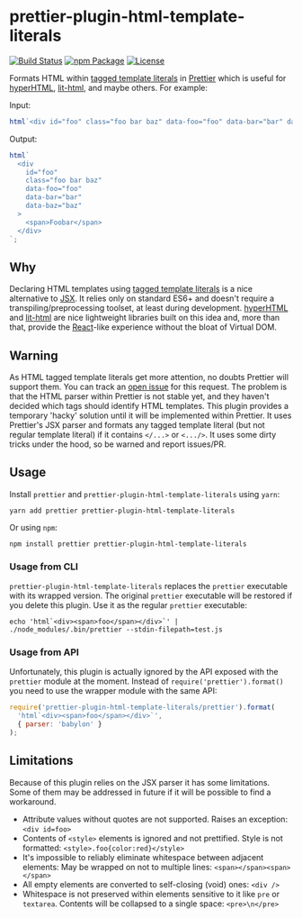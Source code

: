 # prettier-plugin-html-template-literals

[![Build Status](https://travis-ci.com/sgtpep/prettier-plugin-html-template-literals.svg)](https://travis-ci.com/sgtpep/prettier-plugin-html-template-literals)
[![npm Package](https://img.shields.io/npm/v/prettier-plugin-html-template-literals.svg?colorB=44cc11)](https://www.npmjs.com/package/prettier-plugin-html-template-literals)
[![License](https://img.shields.io/badge/license-ISC-brightgreen.svg)](https://opensource.org/licenses/ISC)

Formats HTML within [tagged template literals](https://developer.mozilla.org/en-US/docs/Web/JavaScript/Reference/Template_literals#Tagged_templates) in [Prettier](https://prettier.io/) which is useful for [hyperHTML](https://viperhtml.js.org/), [lit-html](https://polymer.github.io/lit-html/), and maybe others. For example:

Input:

```javascript
html`<div id="foo" class="foo bar baz" data-foo="foo" data-bar="bar" data-baz="baz"><span>Foobar</span></div>`;
```

Output:

```javascript
html`
  <div
    id="foo"
    class="foo bar baz"
    data-foo="foo"
    data-bar="bar"
    data-baz="baz"
  >
    <span>Foobar</span>
  </div>
`;
```

## Why

Declaring HTML templates using [tagged template literals](https://developer.mozilla.org/en-US/docs/Web/JavaScript/Reference/Template_literals#Tagged_templates) is a nice alternative to [JSX](https://reactjs.org/docs/introducing-jsx.html). It relies only on standard ES6+ and doesn't require a transpiling/preprocessing toolset, at least during development. [hyperHTML](https://viperhtml.js.org/) and [lit-html](https://polymer.github.io/lit-html/) are nice lightweight libraries built on this idea and, more than that, provide the [React](https://reactjs.org/)-like experience without the bloat of Virtual DOM.

## Warning

As HTML tagged template literals get more attention, no doubts Prettier will support them. You can track an [open issue](https://github.com/prettier/prettier/issues/3548) for this request. The problem is that the HTML parser within Prettier is not stable yet, and they haven't decided which tags should identify HTML templates. This plugin provides a temporary 'hacky' solution until it will be implemented within Prettier. It uses Prettier's JSX parser and formats any tagged template literal (but not regular template literal) if it contains `</...>` or `<.../>`. It uses some dirty tricks under the hood, so be warned and report issues/PR.

## Usage

Install `prettier` and `prettier-plugin-html-template-literals` using `yarn`:

```shell
yarn add prettier prettier-plugin-html-template-literals
```

Or using `npm`:

```shell
npm install prettier prettier-plugin-html-template-literals
```

### Usage from CLI

`prettier-plugin-html-template-literals` replaces the `prettier` executable with its wrapped version. The original `prettier` executable will be restored if you delete this plugin. Use it as the regular `prettier` executable:

```shell
echo 'html`<div><span>foo</span></div>`' | ./node_modules/.bin/prettier --stdin-filepath=test.js
```

### Usage from API

Unfortunately, this plugin is actually ignored by the API exposed with the `prettier` module at the moment. Instead of `require('prettier').format()` you need to use the wrapper module with the same API:

```javascript
require('prettier-plugin-html-template-literals/prettier').format(
  'html`<div><span>foo</span></div>`',
  { parser: 'babylon' }
);
```

## Limitations

Because of this plugin relies on the JSX parser it has some limitations. Some of them may be addressed in future if it will be possible to find a workaround.

- Attribute values without quotes are not supported. Raises an exception: `<div id=foo>`
- Contents of `<style>` elements is ignored and not prettified. Style is not formatted: `<style>.foo{color:red}</style>`
- It's impossible to reliably eliminate whitespace between adjacent elements: May be wrapped on not to multiple lines: `<span></span><span></span>`
- All empty elements are converted to self-closing (void) ones: `<div />`
- Whitespace is not preserved within elements sensitive to it like `pre` or `textarea`. Contents will be collapsed to a single space: `<pre>\n</pre>`
